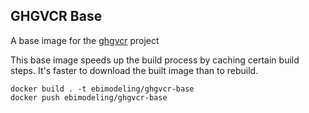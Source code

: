 ## GHGVCR Base

A base image for the [ghgvcr](https://github.com/ebimodeling/ghgvcR) project

This base image speeds up the build process by caching certain build steps. It's
faster to download the built image than to rebuild.

```
docker build . -t ebimodeling/ghgvcr-base
docker push ebimodeling/ghgvcr-base
```
